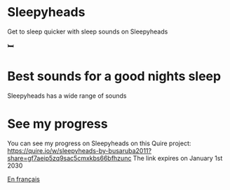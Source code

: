 # Sleepyheads
 Get to sleep quicker with sleep sounds on Sleepyheads
 
 :bed:

 # Best sounds for a good nights sleep
 Sleepyheads has a wide range of sounds
 
 # See my progress
 You can see my progress on Sleepyheads on this Quire project: https://quire.io/w/sleepyheads-by-busaruba2011?share=gf7aeip5zq9sac5cmxkbs66bfhzunc
 The link expires on January 1st 2030
 
 [En français](README_FR.md)
